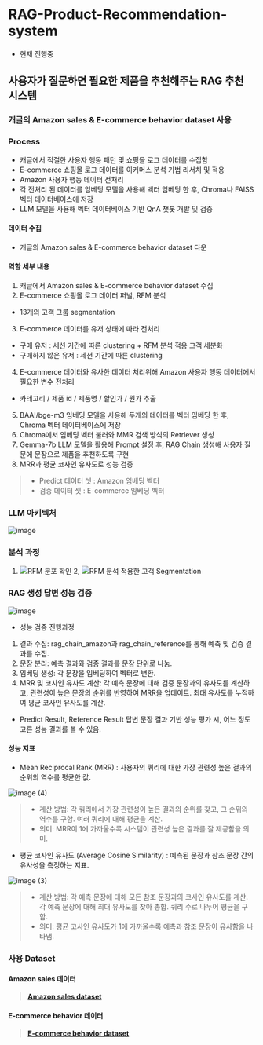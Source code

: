 # RAG-Product-Recommendation-system
  * 현재 진행중
## 사용자가 질문하면 필요한 제품을 추천해주는 RAG 추천 시스템
### 캐글의 Amazon sales & E-commerce behavior dataset 사용

### Process
- 캐글에서 적절한 사용자 행동 패턴 및 쇼핑몰 로그 데이터를 수집함
- E-commerce 쇼핑몰 로그 데이터를 이커머스 분석 기법 리서치 및 적용
- Amazon 사용자 행동 데이터 전처리
- 각 전처리 된 데이터를 임베딩 모델을 사용해 벡터 임베딩 한 후, Chroma나 FAISS 벡터 데이터베이스에 저장
- LLM 모델을 사용해 벡터 데이터베이스 기반 QnA 챗봇 개발 및 검증

#### 데이터 수집
- 캐글의 Amazon sales & E-commerce behavior dataset 다운

#### 역할 세부 내용
1) 캐글에서 Amazon sales & E-commerce behavior dataset 수집
2) E-commerce 쇼핑몰 로그 데이터 퍼널, RFM 분석
  * 13개의 고객 그룹 segmentation
3) E-commerce 데이터를 유저 상태에 따라 전처리
  * 구매 유저 : 세션 기간에 따른 clustering + RFM 분석 적용 고객 세분화
  * 구매하지 않은 유저 : 세션 기간에 따른 clustering
4) E-commerce 데이터와 유사한 데이터 처리위해 Amazon 사용자 행동 데이터에서 필요한 변수 전처리
  * 카테고리 / 제품 id / 제품명 / 할인가 / 원가 추출
5) BAAI/bge-m3 임베딩 모델을 사용해 두개의 데이터를 벡터 임베딩 한 후, Chroma 벡터 데이터베이스에 저장
6) Chroma에서 임베딩 벡터 불러와 MMR 검색 방식의 Retriever 생성
7) Gemma-7b LLM 모델을 활용해 Prompt 설정 후, RAG Chain 생성해 사용자 질문에 문장으로 제품을 추천하도록 구현
8) MRR과 평균 코사인 유사도로 성능 검증
> - Predict 데이터 셋 : Amazon 임베딩 벡터
> - 검증 데이터 셋 : E-commerce 임베딩 벡터

### LLM 아키텍처
![image](https://github.com/user-attachments/assets/f14feb94-4493-408b-ace5-8011a208f673)

### 분석 과정
1. ![RFM 분포 확인](https://github.com/user-attachments/assets/4f86c992-bac9-4b1d-b898-beb5991db79f)
2, ![RFM 분석 적용한 고객 Segmentation](https://github.com/user-attachments/assets/38f7c369-d06c-49bb-a8dc-77eefee0086b)


### RAG 생성 답변 성능 검증
![image](https://github.com/user-attachments/assets/15562f48-f677-49c2-bea4-3e89d8e4834f)
- 성능 검증 진행과정
1. 결과 수집: rag_chain_amazon과 rag_chain_reference를 통해 예측 및 검증 결과를 수집.
2. 문장 분리: 예측 결과와 검증 결과를 문장 단위로 나눔.
3. 임베딩 생성: 각 문장을 임베딩하여 벡터로 변환.
4. MRR 및 코사인 유사도 계산: 각 예측 문장에 대해 검증 문장과의 유사도를 계산하고, 관련성이 높은 문장의 순위를 반영하여 MRR을 업데이트. 최대 유사도를 누적하여 평균 코사인 유사도를 계산.
  * Predict Result, Reference Result 답변 문장 결과 기반 성능 평가 시, 어느 정도 고른 성능 결과를 볼 수 있음.

#### 성능 지표

- Mean Reciprocal Rank (MRR) : 사용자의 쿼리에 대한 가장 관련성 높은 결과의 순위의 역수를 평균한 값.

![image (4)](https://github.com/user-attachments/assets/3846d604-b3af-46ab-8ce9-14e6298c2e17)
> - 계산 방법: 각 쿼리에서 가장 관련성이 높은 결과의 순위를 찾고, 그 순위의 역수를 구함. 여러 쿼리에 대해 평균을 계산.
> - 의미: MRR이 1에 가까울수록 시스템이 관련성 높은 결과를 잘 제공함을 의미.


- 평균 코사인 유사도 (Average Cosine Similarity) : 예측된 문장과 참조 문장 간의 유사성을 측정하는 지표.
  
![image (3)](https://github.com/user-attachments/assets/4f032a1b-4b0a-494b-9a00-839b74d123a0)
> - 계산 방법: 각 예측 문장에 대해 모든 참조 문장과의 코사인 유사도를 계산. 각 예측 문장에 대해 최대 유사도를 찾아 총합. 쿼리 수로 나누어 평균을 구함.
> - 의미: 평균 코사인 유사도가 1에 가까울수록 예측과 참조 문장이 유사함을 나타냄.

### 사용 Dataset
#### Amazon sales 데이터
> **[Amazon sales dataset](https://www.kaggle.com/datasets/karkavelrajaj/amazon-sales-dataset)**

#### E-commerce behavior 데이터
> **[E-commerce behavior dataset](https://www.kaggle.com/datasets/mkechinov/ecommerce-behavior-data-from-multi-category-store)**
